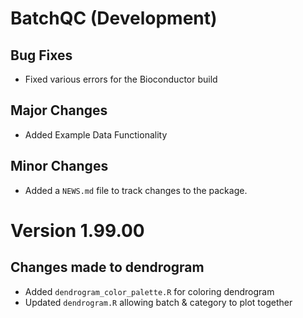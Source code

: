 # BatchQC (Development)

## Bug Fixes
* Fixed various errors for the Bioconductor build

## Major Changes
* Added Example Data Functionality

## Minor Changes
* Added a `NEWS.md` file to track changes to the package.

# Version 1.99.00
## Changes made to dendrogram
* Added `dendrogram_color_palette.R` for coloring dendrogram
* Updated `dendrogram.R` allowing batch & category to plot together
